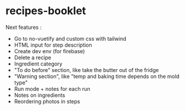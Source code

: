 # recipes-booklet

Next features :

- Go to no-vuetify and custom css with tailwind
- HTML input for step description
- Create dev env (for firebase)
- Delete a recipe
- Ingredient category
- "To do before" section, like take the butter out of the fridge
- "Warning section", like "temp and baking time depends on the mold type"
- Run mode + notes for each run
- Notes on ingredients
- Reordering photos in steps
